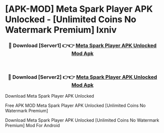# [APK-MOD] Meta Spark Player APK Unlocked - [Unlimited Coins No Watermark Premium] lxniv



<div align="center">
<h3>🔴 Download [Server1] 👉👉 <a href="https://momento.my/?title=Meta_Spark_Player_APK_Unlocked">Meta Spark Player APK Unlocked Mod Apk</a></h3><br>

<h3>🔴 Download [Server2] 👉👉 <a href="https://momento.my/?title=Meta_Spark_Player_APK_Unlocked">Meta Spark Player APK Unlocked Mod Apk</a></h3>
</div>



Download Meta Spark Player APK Unlocked 

Free APK MOD Meta Spark Player APK Unlocked [Unlimited Coins No Watermark Premium]

Download Meta Spark Player APK Unlocked [Unlimited Coins No Watermark Premium] Mod For Android
